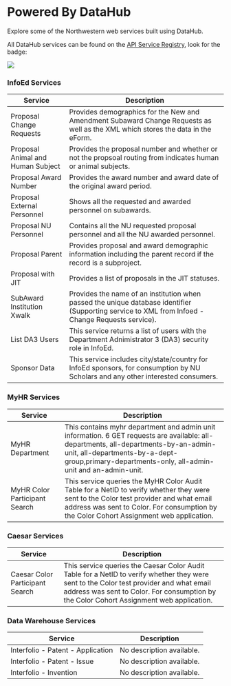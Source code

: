 # Powered By DataHub
Explore some of the Northwestern web services built using DataHub.

All DataHub services can be found on the [API Service Registry](https://apiserviceregistry.northwestern.edu/), look for the badge: 

<img src="https://img.shields.io/static/v1?style=for-the-badge&label=Powered%20by&message=DataHub&color=4E2A84">

### InfoEd Services
|Service | Description|
| --- | ----- |
| Proposal Change Requests | Provides demographics for the New and Amendment Subaward Change Requests as well as the XML which stores the data in the eForm.|
| Proposal Animal and Human Subject | Provides the proposal number and whether or not the propsoal routing from indicates human or animal subjects.|
| Proposal Award Number |Provides the award number and award date of the original award period.|
| Proposal External Personnel | Shows all the requested and awarded personnel on subawards.|
| Proposal NU Personnel | Contains all the NU requested proposal personnel and all the NU awarded personnel.
| Proposal Parent | Provides proposal and award demographic information including the parent record if the record is a subproject. | 
| Proposal with JIT | Provides a list of proposals in the JIT statuses. |
| SubAward Institution Xwalk | Provides the name of an institution when passed the unique database identifier (Supporting service to XML from Infoed - Change Requests service). |
| List DA3 Users | This service returns a list of users with the Department Adnimistrator 3 (DA3) security role in InfoEd. |
| Sponsor Data | This service includes city/state/country for InfoEd sponsors, for consumption by NU Scholars and any other interested consumers. |

### MyHR Services
|Service | Description|
| --- | ----- |
| MyHR Department | This contains myhr department and admin unit information. 6 GET requests are available: all-departments, all-departments-by-an-admin-unit, all-departments-by-a-dept-group,primary-departments-only, all-admin-unit and an-admin-unit. |
| MyHR Color Participant Search | This service queries the MyHR Color Audit Table for a NetID to verify whether they were sent to the Color test provider and what email address was sent to Color. For consumption by the Color Cohort Assignment web application. |

### Caesar Services
|Service | Description|
| --- | ----- |
| Caesar Color Participant Search | This service queries the Caesar Color Audit Table for a NetID to verify whether they were sent to the Color test provider and what email address was sent to Color. For consumption by the Color Cohort Assignment web application. |

### Data Warehouse Services
|Service | Description|
|----|----|
| Interfolio - Patent - Application | No description available. |
| Interfolio - Patent - Issue | No description available. |
| Interfolio - Invention | No description available. |
